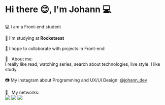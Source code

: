 # Hi there :blush:, I'm Johann :computer:

💻 I am a Front-end student 

🚀 I'm studying at **Rocketseat** <br/>
<br/>💜 I hope to collaborate with projects in Front-end <br/>
<br/>💬 &nbsp; About me: 
<br/>I really like read, watching series, search about technologies, live style. I like study. </br>
<br/>📷 My instagram about Programming and UX/UI Design: [@johann_dev](https://www.instagram.com/gab_johann/) </br>
<br/>:email: &nbsp; My networks: 
<br/>[ ![](https://camo.githubusercontent.com/a493f6833f99fb3c85788d6d9305e6b7a42b838e5ee5d138fd9a8214a7e77472/68747470733a2f2f696d672e736869656c64732e696f2f62616467652f6c696e6b6564696e2d2532333030373742352e7376673f267374796c653d666f722d7468652d6261646765266c6f676f3d6c696e6b6564696e266c6f676f436f6c6f723d7768697465)](https://www.linkedin.com) [![](https://img.shields.io/badge/Gmail-D14836?style=for-the-badge&logo=gmail&logoColor=white&link=mailto:gabif.johann@gmail.com)](mailto:gabif.johann@gmail.com) [![](https://img.shields.io/badge/Instagram-E4405F?style=for-the-badge&logo=instagram&logoColor=white)](https://www.instagram.com/gab_johann/)

